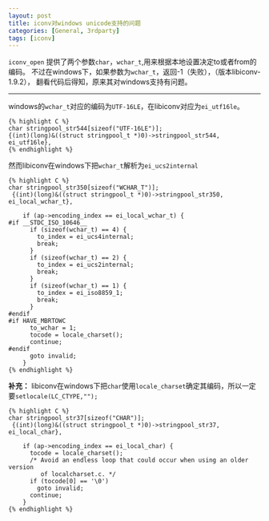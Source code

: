 ```yaml
---
layout: post
title: iconv对windows unicode支持的问题
categories: [General, 3rdparty]
tags: [iconv]
---
```


`iconv_open` 提供了两个参数`char`，`wchar_t`,用来根据本地设置决定to或者from的编码。
不过在windows下，如果参数为`wchar_t`，返回-1（失败），（版本libiconv-1.9.2），
翻看代码后得知，原来其对windows支持有问题。

----------

windows的`wchar_t`对应的编码为`UTF-16LE`，在libiconv对应为`ei_utf16le`。
	
	{% highlight C %}
	char stringpool_str544[sizeof("UTF-16LE")];
	{(int)(long)&((struct stringpool_t *)0)->stringpool_str544, ei_utf16le}, 
    {% endhighlight %}    

然而libiconv在windows下把`wchar_t`解析为`ei_ucs2internal`
	
	{% highlight C %}
    char stringpool_str350[sizeof("WCHAR_T")]; 
     {(int)(long)&((struct stringpool_t *)0)->stringpool_str350, ei_local_wchar_t}, 
     
        if (ap->encoding_index == ei_local_wchar_t) {
    #if __STDC_ISO_10646__
          if (sizeof(wchar_t) == 4) {
            to_index = ei_ucs4internal;
            break;
          }
          if (sizeof(wchar_t) == 2) {
            to_index = ei_ucs2internal;
            break;
          }
          if (sizeof(wchar_t) == 1) {
            to_index = ei_iso8859_1;
            break;
          }
    #endif
    #if HAVE_MBRTOWC
          to_wchar = 1;
          tocode = locale_charset();
          continue;
    #endif
          goto invalid;
        }
	{% endhighlight %}    

**补充：**
libiconv在windows下把`char`使用`locale_charset`确定其编码，所以一定要`setlocale(LC_CTYPE,"");`

	{% highlight C %}
	char stringpool_str37[sizeof("CHAR")];
	 {(int)(long)&((struct stringpool_t *)0)->stringpool_str37, ei_local_char},
	
	    if (ap->encoding_index == ei_local_char) {
	      tocode = locale_charset();
	      /* Avoid an endless loop that could occur when using an older version
	         of localcharset.c. */
	      if (tocode[0] == '\0')
	        goto invalid;
	      continue;
	    }
	{% endhighlight %}    